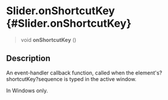 Slider.onShortcutKey {#Slider.onShortcutKey}
====================

> void **onShortcutKey** ()

Description
-----------

An event-handler callback function, called when the
element\'s?shortcutKey?sequence is typed in the active window.

In Windows only.
